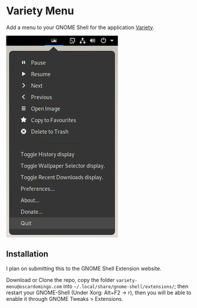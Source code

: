 # Variety Menu
Add a menu to your GNOME Shell for the application [Variety](https://github.com/varietywalls/variety).

![Variety Menu Screenshot](https://raw.githubusercontent.com/Minkiu/variety-menu/master/variety-menu-screenshot.png)


## Installation
I plan on submitting this to the GNOME Shell Extension website.

Download or Clone the repo, copy the folder `variety-menu@oscardomingo.com` into `~/.local/share/gnome-shell/extensions/`; then restart your GNOME-Shell (Under Xorg: Alt+F2 -> r), then you will be able to enable it through GNOME Tweaks > Extensions.
